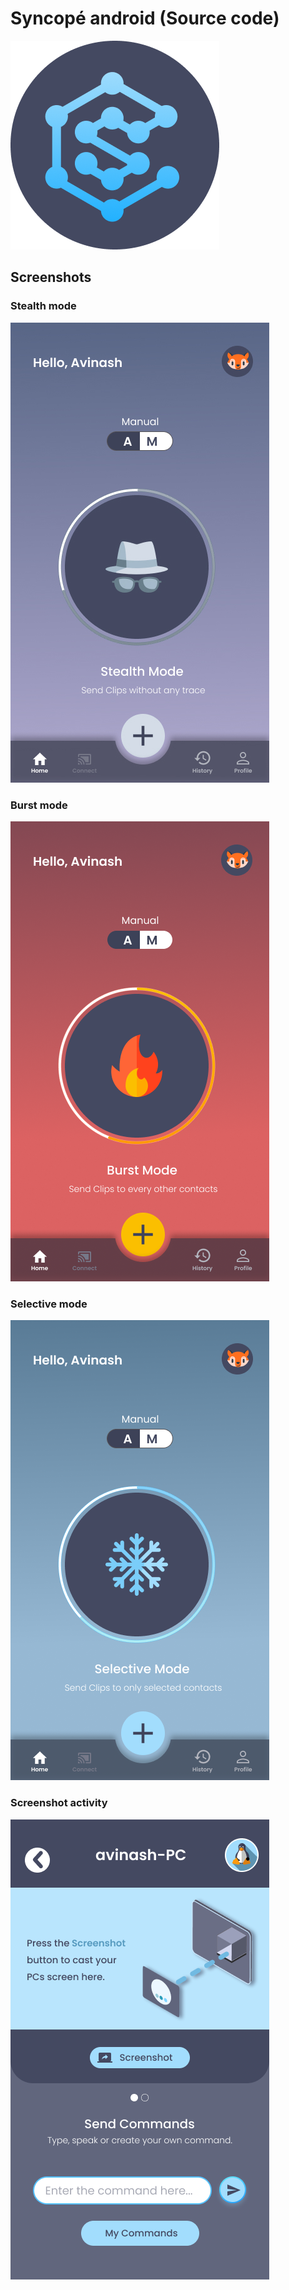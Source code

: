 # Syncopé android (Source code)
![](logo.png)

## Screenshots
### Stealth mode
![](stealth.jpg)
### Burst mode
![](burst.png)
### Selective mode
![](selective.png)
### Screenshot activity
![](screenshot.png) 
